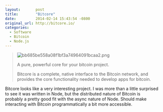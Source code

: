 ```yaml
---
layout:       post
title:        "Bitcore"
date:         2014-02-14 15:43:54 -0800
original_url: http://bitcore.io/
categories:
  - Software
  - Bitcoin
  - Node.js
---
```




 > 

 >  > 

 > 
 > 
 >  ![bb685be558a08f1bf3a74964091bcaa2.png](/attachments/bb685be558a08f1bf3a74964091bcaa2/image.png) 
 > 
 >  A pure, powerful core for your bitcoin project. 
 > 
 > Bitcore is a complete, native interface to the Bitcoin network, and provides the core functionality needed to develop apps for bitcoin.
 > 
 > 
 > 

 > 

 Bitcore looks like a very interesting project. I was more than a little surprised to see it was written in Node, but the distributed nature of Bitcoin is probably a pretty good fit with the async nature of Node. Should make interacting with Bitcoin programmatically a bit more accessible. 
